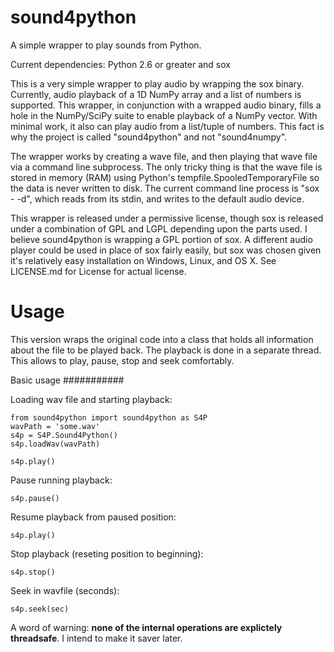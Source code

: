 sound4python
============

A simple wrapper to play sounds from Python.

Current dependencies:
Python 2.6 or greater and
sox

This is a very simple wrapper to play audio by wrapping the sox binary.  Currently, audio playback of a 1D NumPy array and a list of numbers is supported.  This wrapper, in conjunction with a wrapped audio binary, fills a hole in the NumPy/SciPy suite to enable playback of a NumPy vector.  With minimal work, it also can play audio from a list/tuple of numbers.  This fact is why the project is called "sound4python" and not "sound4numpy".

The wrapper works by creating a wave file, and then playing that wave file via a command line subprocess.  The only tricky thing is that the wave file is stored in memory (RAM) using Python's tempfile.SpooledTemporaryFile so the data is never written to disk.  The current command line process is "sox - -d", which reads from its stdin, and writes to the default audio device.

This wrapper is released under a permissive license, though sox is released under a combination of GPL and LGPL depending upon the parts used.  I believe sound4python is wrapping a GPL portion of sox.  A different audio player could be used in place of sox fairly easily, but sox was chosen given it's relatively easy installation on Windows, Linux, and OS X.  See LICENSE.md for License for actual license.


Usage
=====

This version wraps the original code into a class that holds all information about the file to be played back. The playback is done in a separate thread. This allows to play, pause, stop and seek comfortably.

Basic usage
###########

Loading wav file and starting playback:

    from sound4python import sound4python as S4P
    wavPath = 'some.wav'
    s4p = S4P.Sound4Python()
    s4p.loadWav(wavPath)

    s4p.play()
    
Pause running playback:

    s4p.pause()
    
Resume playback from paused position:

    s4p.play()
    
Stop playback (reseting position to beginning):

    s4p.stop()
    
    
Seek in wavfile (seconds):

    s4p.seek(sec)

    
A word of warning:  **none of the internal operations are explictely threadsafe**. I intend to make it saver later.
